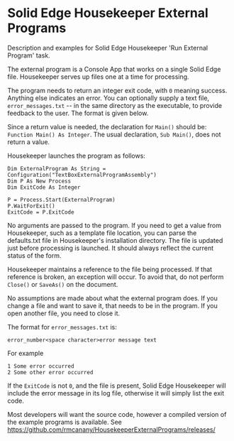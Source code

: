 # Solid Edge Housekeeper External Programs

Description and examples for Solid Edge Housekeeper 'Run External Program' task.

The external program is a Console App that works on a single Solid Edge file.  Housekeeper serves up files one at a time for processing.  

The program needs to return an integer exit code, with `0` meaning success.  Anything else indicates an error.  You can optionally supply a text file, `error_messages.txt` -- in the same directory as the executable, to provide feedback to the user.  The format is given below.

Since a return value is needed, the declaration for `Main()` should be: `Function Main() As Integer`.  The usual declaration, `Sub Main()`, does not return a value.

Housekeeper launches the program as follows:

    Dim ExternalProgram As String = Configuration("TextBoxExternalProgramAssembly")
    Dim P As New Process
    Dim ExitCode As Integer

    P = Process.Start(ExternalProgram)
    P.WaitForExit()
    ExitCode = P.ExitCode

No arguments are passed to the program.  If you need to get a value from Housekeeper, such as a template file location, you can parse the defaults.txt file in Housekeeper's installation directory.  The file is updated just before processing is launched.  It should always reflect the current status of the form.

Housekeeper maintains a reference to the file being processed.  If that reference is broken, an exception will occur.  To avoid that, do not perform `Close()` or `SaveAs()` on the document.

No assumptions are made about what the external program does.  If you change a file and want to save it, that needs to be in the program.  If you open another file, you need to close it.

The format for `error_messages.txt` is:

`error_number<space character>error message text`

For example
```
1 Some error occurred
2 Some other error occurred
```

If the `ExitCode` is not `0`, and the file is present, Solid Edge Housekeeper will include the error message in its log file, otherwise it will simply list the exit code.

Most developers will want the source code, however a compiled version of the example programs is available.  See https://github.com/rmcanany/HousekeeperExternalPrograms/releases/